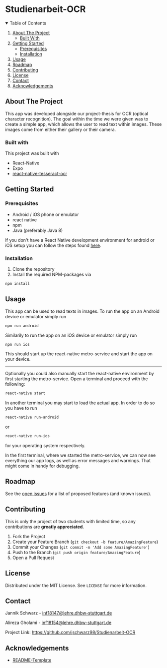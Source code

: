 # Studienarbeit-OCR

<!-- TABLE OF CONTENTS -->
<details open="open">
  <summary>Table of Contents</summary>
  <ol>
    <li>
      <a href="#about-the-project">About The Project</a>
      <ul>
        <li><a href="#built-with">Built With</a></li>
      </ul>
    </li>
    <li>
      <a href="#getting-started">Getting Started</a>
      <ul>
        <li><a href="#prerequisites">Prerequisites</a></li>
        <li><a href="#installation">Installation</a></li>
      </ul>
    </li>
    <li><a href="#usage">Usage</a></li>
    <li><a href="#roadmap">Roadmap</a></li>
    <li><a href="#contributing">Contributing</a></li>
    <li><a href="#license">License</a></li>
    <li><a href="#contact">Contact</a></li>
    <li><a href="#acknowledgements">Acknowledgements</a></li>
  </ol>
</details>

## About The Project

This app was developed alongside our project-thesis for OCR (optical character recognition). The goal within the time we were given was to create a simple app, which allows the user to read text within images. These images come from either their gallery or their camera.

### Built with

This project was built with

- React-Native
- Expo
- [react-native-tesseract-ocr](https://github.com/jonathanpalma/react-native-tesseract-ocr)

## Getting Started

### Prerequisites

- Android / iOS phone or emulator
- react native
- npm
- Java (preferably Java 8)

If you don't have a React Native development environment for android or iOS setup you can follow the steps found [here](https://reactnative.dev/docs/environment-setup).

### Installation

1. Clone the repository
2. Install the required NPM-packages via


```sh
npm install
```

## Usage

This app can be used to read texts in images.
To run the app on an Android device or emulator simply run

```sh
npm run android
```

Similarily to run the app on an iOS device or emulator simply run

```sh
npm run ios
```

This should start up the react-native metro-service and start the app on your device.

---

Optionally you could also manually start the react-native environment by first starting the metro-service.
Open a terminal and proceed with the following:

```sh
react-native start
```

In another terminal you may start to load the actual app.
In order to do so you have to run

```sh
react-native run-android
```

or

```sh
react-native run-ios
```

for your operating system respectively.

In the first terminal, where we started the metro-service, we can now see everything our app logs, as well as error messages and warnings. That might come in handy for debugging.

## Roadmap

See the [open issues](https://github.com/othneildrew/Best-README-Template/issues) for a list of proposed features (and known issues).

## Contributing

This is only the project of two students with limited time, so any contributions are **greatly appreciated**.

1. Fork the Project
2. Create your Feature Branch (`git checkout -b feature/AmazingFeature`)
3. Commit your Changes (`git commit -m 'Add some AmazingFeature'`)
4. Push to the Branch (`git push origin feature/AmazingFeature`)
5. Open a Pull Request

## License

Distributed under the MIT License. See `LICENSE` for more information.

## Contact

Jannik Schwarz - inf18147@lehre.dhbw-stuttgart.de

Alireza Gholami - inf18154@lehre.dhbw-stuttgart.de

Project Link: https://github.com/jschwarz98/Studienarbeit-OCR

## Acknowledgements

- [README-Template](https://github.com/othneildrew/Best-README-Template/blob/master/README.md)

